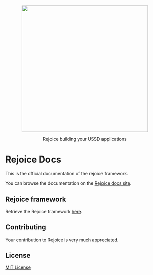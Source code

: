 <div align="center">
<img width="400" src="assets/images/logo.png">

Rejoice building your USSD applications
</div>


# Rejoice Docs

This is the official documentation of the rejoice framework.

You can browse the documentation on the [Rejoice docs site](https://rejoice-framework.github.io/docs).

## Rejoice framework

Retrieve the Rejoice framework [here](https://github.com/rejoice-framework/rejoice).

## Contributing

Your contribution to Rejoice is very much appreciated.

## License

[MIT License](LICENSE)
